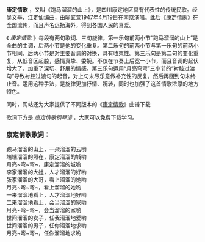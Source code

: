 

**康定情歌**
，又叫《跑马溜溜的山上》，是四川康定地区具有代表性的传统民歌。经吴文季、江定仙编曲，由喻宜萱1947年4月19日在南京演唱。此后《康定情歌》在全国流传，而且声名远扬海外，得到各国人民的喜爱。

《 _康定情歌_
》每段有两句歌词、三句旋律。第一乐句前两小节“跑马溜溜的山上”是全曲的主调，后两小节是他的变化重复。第二乐句的前两小节与第一乐句的前两小节相同，后两小节是对主要音调的对换，具有收束性。第三乐句是第二句的变化重复，从低音区起腔，感情真挚、委婉。不仅在节奏上后宽一小节，而且音调的起伏增大了，加重了深切、舒展的情感。第三乐句运用“月亮弯弯”三小节的“衬腔过渡句”导致衬腔过渡句的起音，对上句未尽乐意做补充性的反复，然后再回到句末终止音。运用这种手法，是旋律更加抒情、婉转，同时也加强了这首情歌浓厚的地方特色。

同时，网站还为大家提供了不同版本的《[康定情歌](Music-5705-康定情歌-四川民歌-李依若.html "康定情歌")》曲谱下载

歌词下方是 _康定情歌钢琴谱_ ，大家可以免费下载学习。

### 康定情歌歌词：

跑马溜溜的山上，一朵溜溜的云哟  
端端溜溜的照在，康定溜溜的城哟  
月亮~弯~弯~，康定溜溜的城哟  
李家溜溜的大姐，人才溜溜的好哟  
张家溜溜的大哥，看上溜溜的她哟  
月亮~弯~弯~，看上溜溜的她哟  
一来溜溜地看上，人才溜溜地好哟  
二来溜溜地看上，会当溜溜的家哟  
月亮~弯~弯~，会当溜溜的家哟  
世间溜溜的女子，任我溜溜地爱哟  
世间溜溜的男子，任你溜溜地求哟  
月亮~弯~弯~，任你溜溜地求哟

